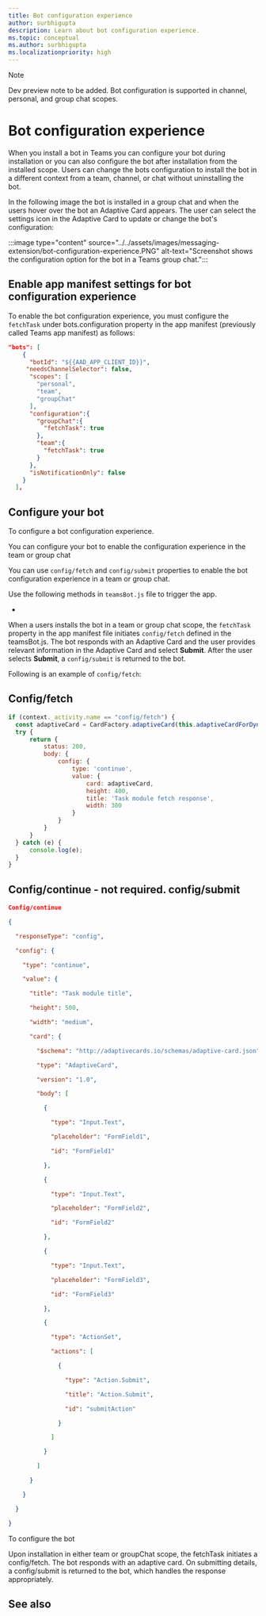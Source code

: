 ```yaml
---
title: Bot configuration experience
author: surbhigupta
description: Learn about bot configuration experience.
ms.topic: conceptual
ms.author: surbhigupta
ms.localizationpriority: high
---
```


> [!Note]
> Dev preview note to be added.
> Bot configuration is supported in channel, personal, and group chat scopes.

# Bot configuration experience

When you install a bot in Teams you can configure your bot during installation or you can also configure the bot after installation from the installed scope. Users can change the bots configuration to install the bot in a different context from a team, channel, or chat without uninstalling the bot.

In the following image the bot is installed in a group chat and when the users hover over the bot an Adaptive Card appears. The user can select the settings icon in the Adaptive Card to update or change the bot's configuration:

:::image type="content" source="../../assets/images/messaging-extension/bot-configuration-experience.PNG" alt-text="Screenshot shows the configuration option for the bot in a Teams group chat.":::

## Enable app manifest settings for bot configuration experience

To enable the bot configuration experience, you must configure the `fetchTask` under bots.configuration property in the app manifest (previously called Teams app manifest) as follows:

```json
"bots": [
    {
      "botId": "${{AAD_APP_CLIENT_ID}}",
     "needsChannelSelector": false,
      "scopes": [
        "personal",
        "team",
        "groupChat"
      ],
      "configuration":{
        "groupChat":{
          "fetchTask": true
        },
        "team":{
          "fetchTask": true
        }
      },
      "isNotificationOnly": false
    }
  ],
```

## Configure your bot

To configure a bot configuration experience.

You can configure your bot to enable the configuration experience in the team or group chat

You can use `config/fetch` and `config/submit` properties to enable the bot configuration experience in a team or group chat.

Use the following methods in `teamsBot.js` file to trigger the app.

*

When a users installs the bot in a team or group chat scope, the `fetchTask` property in the app manifest file initiates `config/fetch` defined in the teamsBot.js. The bot responds with an Adaptive Card and the user provides relevant information in the Adaptive Card and select **Submit**. After the user selects **Submit**, a `config/submit` is returned to the bot.

Following is an example of `config/fetch`:

## Config/fetch

```javascript
if (context._activity.name == "config/fetch") {
  const adaptiveCard = CardFactory.adaptiveCard(this.adaptiveCardForDynamicSearch());
  try {
      return {
          status: 200,
          body: {
              config: {
                  type: 'continue',
                  value: {
                      card: adaptiveCard,
                      height: 400,
                      title: 'Task module fetch response',
                      width: 300
                  }
              }
          }
      }
  } catch (e) {
      console.log(e);
  }
}
```

## Config/continue - not required.   config/submit

```json
Config/continue 

{​ 

  "responseType": "config", 

  "config": {​ 

    "type": "continue", 

    "value": {​ 

      "title": "Task module title", 

      "height": 500, 

      "width": "medium", 

      "card": {​ 

        "$schema": "http://adaptivecards.io/schemas/adaptive-card.json", 

        "type": "AdaptiveCard", 

        "version": "1.0", 

        "body": [ 

          {​ 

            "type": "Input.Text", 

            "placeholder": "FormField1", 

            "id": "FormField1" 

          }​, 

          {​ 

            "type": "Input.Text", 

            "placeholder": "FormField2", 

            "id": "FormField2" 

          }​, 

          {​ 

            "type": "Input.Text", 

            "placeholder": "FormField3", 

            "id": "FormField3" 

          }​, 

          {​ 

            "type": "ActionSet", 

            "actions": [ 

              {​ 

                "type": "Action.Submit", 

                "title": "Action.Submit", 

                "id": "submitAction" 

              }​ 

            ] 

          }​ 

        ] 

      }​ 

    }​ 

  }​ 

}​ 
```

To configure the bot

Upon installation in either team or groupChat scope, the fetchTask initiates a config/fetch. The bot responds with an adaptive card. On submitting details, a config/submit is returned to the bot, which handles the response appropriately.

## See also
